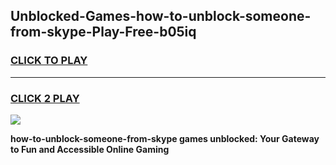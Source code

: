 
## Unblocked-Games-how-to-unblock-someone-from-skype-Play-Free-b05iq
<h3>
<a href="https://premium76.site?title=how-to-unblock-someone-from-skype&ref=23A">CLICK TO PLAY</a></h3>
<hr>

<h3>
<a href="https://premium76.site?title=how-to-unblock-someone-from-skype&ref=23A">CLICK 2 PLAY</a>
  
</h3>

<a href="https://premium76.site?title=how-to-unblock-someone-from-skype&ref=23A"><img src="https://clearcache.store/games.png"></a>


**how-to-unblock-someone-from-skype games unblocked: Your Gateway to Fun and Accessible Online Gaming**

